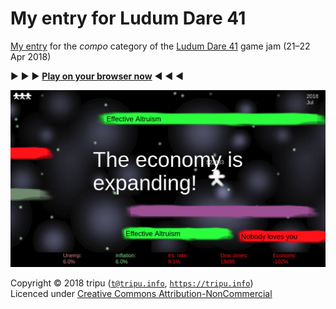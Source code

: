 # My entry for Ludum Dare 41

[My entry](https://ldjam.com/events/ludum-dare/41/$76711) for the *compo* category of the [Ludum Dare 41](https://ldjam.com/events/ludum-dare/41) game jam (21&ndash;22 Apr 2018)

▶ ▶ ▶ [**Play on your browser now**](https://tripu.github.io/ldjam41/) ◀ ◀ ◀

![Screenshot #2](art/screenshot-2.png)

Copyright &copy; 2018 tripu ([`t@tripu.info`](mailto:t@tripu.info), [`https://tripu.info`](https://tripu.info/))  
Licenced under [Creative Commons Attribution-NonCommercial](http://creativecommons.org/licenses/by-nc/4.0/)
